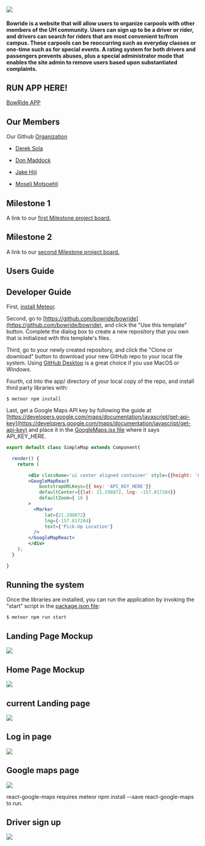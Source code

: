 <img src="doc/bowride-logo-small.png">

#### Bowride is a website that will allow users to organize carpools with other members of the UH community. Users can sign up to be a driver or rider, and drivers can search for riders that are most convenient to/from campus. These carpools can be reoccurring such as everyday classes or one-time such as for special events. A rating system for both drivers and passengers prevents abuses, plus a special administrator mode that enables the site admin to remove users based upon substantiated complaints.

## RUN APP HERE!
[BowRide APP](http://bowride.meteorapp.com/#/)

## Our Members
Our Github [Organization](https://github.com/bowride) 

* [Derek Sola](https://derekasola.github.io/)

* [Don Maddock](https://don-maddock.github.io/)

* [Jake Hiji](https://jakehiji.github.io/)

* [Moseli Motsoehli](https://deepsmoseli.github.io/)

## Milestone 1
A link to our [first Milestone project board.](https://github.com/bowride/bowride/projects/1)

## Milestone 2
A link to our [second Milestone project board.](https://github.com/bowride/bowride/projects/2)

## Users Guide

## Developer Guide
First, [install Meteor](https://www.meteor.com/install).

Second, go to [https://github.com/bowride/bowride](https://github.com/bowride/bowride), and click the "Use this template" button. Complete the dialog box to create a new repository that you own that is initialized with this template's files.

Third, go to your newly created repository, and click the "Clone or download" button to download your new GitHub repo to your local file system.  Using [GitHub Desktop](https://desktop.github.com/) is a great choice if you use MacOS or Windows.

Fourth, cd into the app/ directory of your local copy of the repo, and install third party libraries with:

```
$ meteor npm install
```

Last, get a Google Maps API key by following the guide at [https://developers.google.com/maps/documentation/javascript/get-api-key](https://developers.google.com/maps/documentation/javascript/get-api-key) and place it in the [GoogleMaps.jsx file](https://github.com/bowride/bowride/blob/master/app/imports/ui/pages/GoogleMaps.jsx) where it says API_KEY_HERE.

```jsx
export default class SimpleMap extends Component{

  render() {
    return (

        <div className='ui center aligned container' style={{height: '80vh', width: '80vw'}}>
        <GoogleMapReact
            bootstrapURLKeys={{ key: 'API_KEY_HERE'}}
            defaultCenter={{lat: 21.298872, lng: -157.817204}}
            defaultZoom={ 16 }
        >
          <Marker
              lat={21.298872}
              lng={-157.817204}
              text={'Pick-Up Location'}
          />
        </GoogleMapReact>
        </div>
    );
  }

}
```

## Running the system

Once the libraries are installed, you can run the application by invoking the "start" script in the [package.json file](https://github.com/bowride/bowride/blob/master/app/package.json):

```
$ meteor npm run start
```

## Landing Page Mockup
<img src="doc/landing-mockup.jpg">

## Home Page Mockup
<img src="doc/logged-in-user-mockup.jpg">

## current Landing page
<img src="doc/landing-page.png">

## Log in page
<img src="doc/log-in-page.png">

## Google maps page
<img src="doc/Googlemaps.png">

react-google-maps requires  meteor npm install --save react-google-maps to run.

## Driver sign up
<img src="doc/Driver-signup.png">